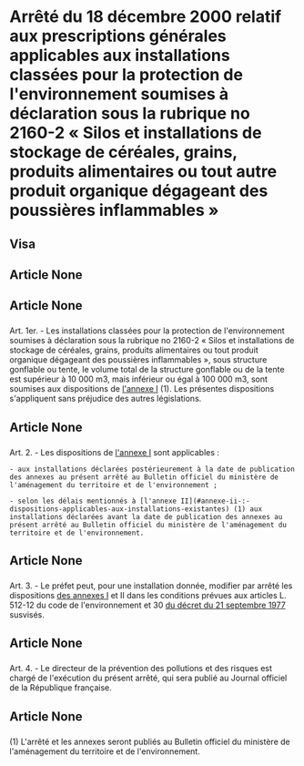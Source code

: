 # Arrêté du 18 décembre 2000 relatif aux prescriptions générales applicables aux installations classées pour la protection de l'environnement soumises à déclaration sous la rubrique no 2160-2 « Silos et installations de stockage de céréales, grains, produits alimentaires ou tout autre produit organique dégageant des poussières inflammables »

## Visa

## Article None

### 



## Article None

### 

Art. 1er. -  Les installations classées pour la protection de l'environnement soumises à déclaration sous la rubrique no 2160-2 « Silos et installations de stockage de céréales, grains, produits alimentaires ou tout produit organique dégageant des poussières inflammables », sous structure gonflable ou tente, le volume total de la structure gonflable ou de la tente est supérieur à 10 000 m3, mais inférieur ou égal à 100 000 m3, sont soumises aux dispositions de [l'annexe I](#annexe-i) (1). Les présentes dispositions s'appliquent sans préjudice des autres législations.

## Article None

### 

Art. 2. -  Les dispositions de [l'annexe I](#annexe-i) sont applicables :

    - aux installations déclarées postérieurement à la date de publication des annexes au présent arrêté au Bulletin officiel du ministère de l'aménagement du territoire et de l'environnement ;

    - selon les délais mentionnés à [l'annexe II](#annexe-ii-:-dispositions-applicables-aux-installations-existantes) (1) aux installations déclarées avant la date de publication des annexes au présent arrêté au Bulletin officiel du ministère de l'aménagement du territoire et de l'environnement.

## Article None

### 

Art. 3. -  Le préfet peut, pour une installation donnée, modifier par arrêté les dispositions [des annexes I](#annexe-i) et II dans les conditions prévues aux articles L. 512-12 du code de l'environnement et 30 [du décret du 21 septembre 1977](https://aida.ineris.fr/consultation_document/3299) susvisés.

## Article None

### 

Art. 4. -  Le directeur de la prévention des pollutions et des risques est chargé de l'exécution du présent arrêté, qui sera publié au Journal officiel de la République française.

## Article None

### 

(1) L'arrêté et les annexes seront publiés au Bulletin officiel du ministère de l'aménagement du territoire et de l'environnement.

